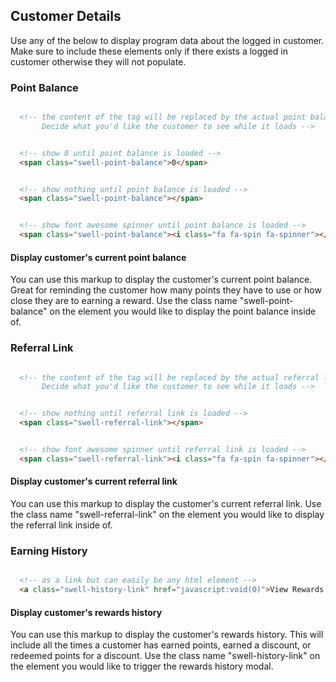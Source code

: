 ## Customer Details

Use any of the below to display program data about the logged in customer. Make sure to include these elements only if there exists a logged in customer otherwise they will not populate.

### Point Balance
```html

  <!-- the content of the tag will be replaced by the actual point balance on page load.
       Decide what you'd like the customer to see while it loads -->


  <!-- show 0 until point balance is loaded -->
  <span class="swell-point-balance">0</span>


  <!-- show nothing until point balance is loaded -->
  <span class="swell-point-balance"></span>


  <!-- show font awesome spinner until point balance is loaded -->
  <span class="swell-point-balance"><i class="fa fa-spin fa-spinner"></i></span>

```

#### Display customer's current point balance

You can use this markup to display the customer's current point balance. Great for reminding the customer how many points they have to use or how close they are to earning a reward. Use the class name "swell-point-balance" on the element you would like to display the point balance inside of.

### Referral Link
```html

  <!-- the content of the tag will be replaced by the actual referral link on page load.
       Decide what you'd like the customer to see while it loads -->


  <!-- show nothing until referral link is loaded -->
  <span class="swell-referral-link"></span>


  <!-- show font awesome spinner until referral link is loaded -->
  <span class="swell-referral-link"><i class="fa fa-spin fa-spinner"></i></span>

```

#### Display customer's current referral link

You can use this markup to display the customer's current referral link. Use the class name "swell-referral-link" on the element you would like to display the referral link inside of.


### Earning History
```html

  <!-- as a link but can easily be any html element -->
  <a class="swell-history-link" href="javascript:void(0)">View Rewards History</a>

```

#### Display customer's rewards history

You can use this markup to display the customer's rewards history. This will include all the times a customer has earned points, earned a discount, or redeemed points for a discount. Use the class name "swell-history-link" on the element you would like to trigger the rewards history modal.
